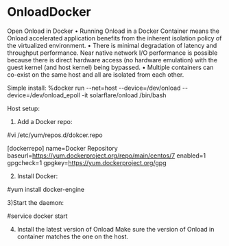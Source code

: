 # OnloadDocker
Open Onload in Docker
• Running Onload in a Docker Container means the Onload accelerated application benefits from the inherent isolation policy of the virtualized environment.
• There is minimal degradation of latency and throughput performance. Near native network I/O performance is possible because there is direct hardware access (no hardware emulation) with the guest kernel (and host kernel) being bypassed.
• Multiple containers can co-exist on the same host and all are isolated from each other.

Simple install:
%docker run --net=host --device=/dev/onload --device=/dev/onload_epoll -it solarflare/onload /bin/bash

Host setup:
1) Add a Docker repo:

#vi /etc/yum/repos.d/dokcer.repo

[dockerrepo]
name=Docker Repository
baseurl=https://yum.dockerproject.org/repo/main/centos/7
enabled=1
gpgcheck=1
gpgkey=https://yum.dockerproject.org/gpg

2) Install Docker:

#yum install docker-engine

3)Start the daemon:

#service docker start

4) Install the latest version of Onload
Make sure the version of Onload in container matches the one on the host.
